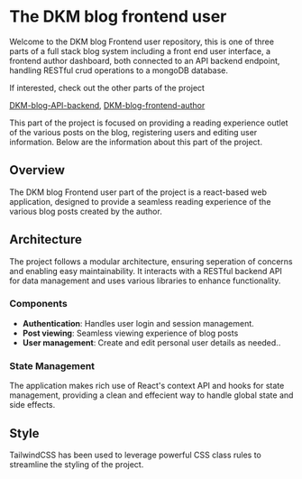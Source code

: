 # The DKM blog frontend user

Welcome to the DKM blog Frontend user repository, this is one of three parts of a full stack blog system including a front end user interface, a frontend author dashboard, both connected to an API backend endpoint, handling RESTful crud operations to a mongoDB database.

If interested, check out the other parts of the project

[DKM-blog-API-backend](https://github.com/DanishKodeMonkey/DKM-blog-backend), [DKM-blog-frontend-author](https://github.com/DanishKodeMonkey/DKM-blog-frontend-author)

This part of the project is focused on providing a reading experience outlet of the various posts on the blog, registering users and editing user information.
Below are the information about this part of the project.

## Overview

The DKM blog Frontend user part of the project is a react-based web application, designed to provide a seamless reading experience of the various blog posts created by the author.

## Architecture

The project follows a modular architecture, ensuring seperation of concerns and enabling easy maintainability. It interacts with a RESTful backend API for data management and uses various libraries to enhance functionality.

### Components

-   **Authentication**: Handles user login and session management.
-   **Post viewing**: Seamless viewing experience of blog posts
-   **User management**: Create and edit personal user details as needed..

### State Management

The application makes rich use of React's context API and hooks for state management, providing a clean and effecient way to handle global state and side effects.

## Style

TailwindCSS has been used to leverage powerful CSS class rules to streamline the styling of the project.
